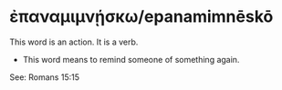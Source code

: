 # ἐπαναμιμνῄσκω/epanamimnēskō
This word is an action. It is a verb.

* This word means to remind someone of something again.

See: Romans 15:15
